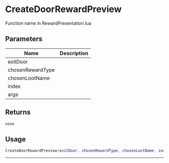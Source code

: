 # CreateDoorRewardPreview

Function name in RewardPresentation.lua

## Parameters

| Name             | Description |
| ---------------- | ----------- |
| exitDoor         |             |
| chosenRewardType |             |
| chosenLootName   |             |
| index            |             |
| args             |             |

## Returns

`none`

## Usage

```lua
CreateDoorRewardPreview(exitDoor, chosenRewardType, chosenLootName, index, args)
```

---
